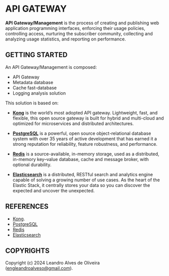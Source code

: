 # API GATEWAY

**API Gateway/Management** is the process of creating and publishing web application programming interfaces, enforcing their usage policies, controlling access, nurturing the subscriber community, collecting and analyzing usage statistics, and reporting on performance.

## GETTING STARTED

An API Gateway/Management is composed:
- API Gateway
- Metadata database
- Cache fast-database
- Logging analysis solution

This solution is based on:

- [**Kong**](https://konghq.com/) is the world’s most adopted API gateway. Lightweight, fast, and flexible, this open source gateway is built for hybrid and multi-cloud and optimized for microservices and distributed architectures.

- [**PostgreSQL**](https://www.postgresql.org/) is a powerful, open source object-relational database system with over 35 years of active development that has earned it a strong reputation for reliability, feature robustness, and performance.

- [**Redis**](https://redis.io/) is a source-available, in-memory storage, used as a distributed, in-memory key–value database, cache and message broker, with optional durability.

- [**Elasticsearch**](https://www.elastic.co/products/elasticsearch) is a distributed, RESTful search and analytics engine capable of solving a growing number of use cases. As the heart of the Elastic Stack, it centrally stores your data so you can discover the expected and uncover the unexpected.

## REFERENCES
- [Kong](https://konghq.com/).
- [PostgreSQL](https://www.postgresql.org/)
- [Redis](https://redis.io/)
- [Elasticsearch](https://www.elastic.co/products/elasticsearch)

## COPYRIGHTS
Copyright (c) 2024 Leandro Alves de Oliveira (engleandroalveso@gmail.com).
